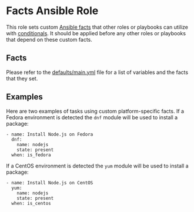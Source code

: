# Facts Ansible Role

This role sets custom [Ansible facts](http://docs.ansible.com/ansible/playbooks_variables.html#information-discovered-from-systems-facts) that other roles or playbooks can utilize with [conditionals](http://docs.ansible.com/ansible/playbooks_conditionals.html). It should be applied before any other roles or playbooks that depend on these custom facts.

## Facts

Please refer to the [defaults/main.yml](https://github.com/idi-ops/ansible-facts/blob/master/defaults/main.yml) file for a list of variables and the facts that they set.

## Examples

Here are two examples of tasks using custom platform-specific facts. If a Fedora environment is detected the ``dnf`` module will be used to install a package:

```
- name: Install Node.js on Fedora
  dnf:
    name: nodejs
    state: present
  when: is_fedora
```

If a CentOS environment is detected the ``yum`` module will be used to install a package:

```
- name: Install Node.js on CentOS
  yum:
    name: nodejs
    state: present
  when: is_centos
```
